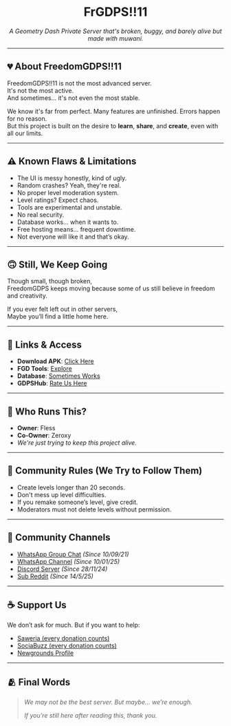 <h1 align="center">FrGDPS!!11</h1>
<p align="center">
  <i>A Geometry Dash Private Server that's broken, buggy, and barely alive but made with muwani.</i>
</p>

---

## 💔 About FreedomGDPS!!11

FreedomGDPS!!11 is not the most advanced server.  
It's not the most active.  
And sometimes... it's not even the most stable.  

We know it's far from perfect. Many features are unfinished. Errors happen for no reason.  
But this project is built on the desire to **learn**, **share**, and **create**, even with all our limits.

---

## ⚠️ Known Flaws & Limitations

- The UI is messy honestly, kind of ugly.  
- Random crashes? Yeah, they're real.  
- No proper level moderation system.  
- Level ratings? Expect chaos.  
- Tools are experimental and unstable.  
- No real security.  
- Database works... when it wants to.  
- Free hosting means... frequent downtime.  
- Not everyone will like it and that’s okay.

---

## 🙃 Still, We Keep Going

Though small, though broken,  
FreedomGDPS keeps moving because some of us still believe in freedom and creativity.

If you ever felt left out in other servers,  
Maybe you’ll find a little home here.

---

## 🧩 Links & Access

- **Download APK**: [Click Here](https://fless.rf.gd/download.php)  
- **FGD Tools**: [Explore](https://fless.rf.gd)   
- **Database**: [Sometimes Works](https://fless.ps.fhgdps.com)
- **GDPSHub**: [Rate Us Here](https://gdpshub.com/gdps/2924)

---

## 🙏 Who Runs This?

- **Owner**: Fless  
- **Co-Owner**: Zeroxy  
- *We're just trying to keep this project alive.*

---

## 📜 Community Rules (We Try to Follow Them)

- Create levels longer than 20 seconds.  
- Don't mess up level difficulties.  
- If you remake someone’s level, give credit.  
- Moderators must not delete levels without permission.

---

## 📱 Community Channels
  
- [WhatsApp Group Chat](https://chat.whatsapp.com/Fmh5DoSjbWkBje0ab3RAEF) *(Since 10/09/21)* 
- [WhatsApp Channel](https://whatsapp.com/channel/0029Vb2YIzQHQbS0V7EXf434) *(Since 10/01/25)*
- [Discord Server](https://discord.gg/YyeZ2Sxjgf) *(Since 28/11/24)*
- [Sub Reddit](https://www.reddit.com/r/FrGDPS) *(Since 14/5/25)*

---

## ☕ Support Us

We don’t ask for much. But if you want to help:

- [Saweria (every donation counts)](https://saweria.co/thiosaputra) 
- [SociaBuzz (every donation counts)](https://sociabuzz.com/ameliapt)  
- [Newgrounds Profile](https://rotenfles777.newgrounds.com/)

---

## 🫂 Final Words

> *We may not be the best server. But maybe... we’re enough.*  
>  
> *If you’re still here after reading this, thank you.*
